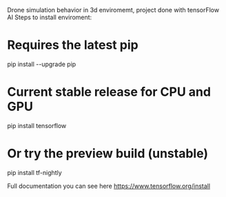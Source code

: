 Drone simulation behavior in 3d enviromemt, project done with tensorFlow AI
Steps to install enviroment:

# Requires the latest pip
pip install --upgrade pip

# Current stable release for CPU and GPU
pip install tensorflow

# Or try the preview build (unstable)
pip install tf-nightly

Full documentation you can see here https://www.tensorflow.org/install
